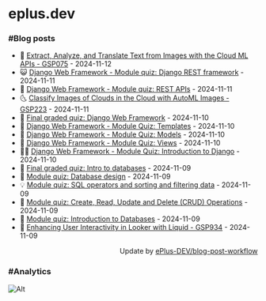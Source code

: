 # eplus.dev

### #Blog posts

<!-- BLOG-POST-LIST:START -->
 - 🧰 [Extract, Analyze, and Translate Text from Images with the Cloud ML APIs - GSP075](https://eplus.dev/extract-analyze-and-translate-text-from-images-with-the-cloud-ml-apis-gsp075) - 2024-11-12
 - 😺 [Django Web Framework - Module quiz: Django REST framework](https://eplus.dev/django-web-framework-module-quiz-django-rest-framework) - 2024-11-11
 - 🗽 [Django Web Framework - Module quiz: REST APIs](https://eplus.dev/django-web-framework-module-quiz-rest-apis) - 2024-11-11
 - 🌜 [Classify Images of Clouds in the Cloud with AutoML Images - GSP223](https://eplus.dev/classify-images-of-clouds-in-the-cloud-with-automl-images-gsp223) - 2024-11-11
 - 📝 [Final graded quiz: Django Web Framework](https://eplus.dev/final-graded-quiz-django-web-framework) - 2024-11-10
 - 🚀 [Django Web Framework - Module Quiz: Templates](https://eplus.dev/django-web-framework-module-quiz-templates) - 2024-11-10
 - 💼 [Django Web Framework - Module Quiz: Models](https://eplus.dev/django-web-framework-module-quiz-models) - 2024-11-10
 - 🦣 [Django Web Framework - Module Quiz: Views](https://eplus.dev/django-web-framework-module-quiz-views) - 2024-11-10
 - 👨‍🏫 [Django Web Framework - Module Quiz: Introduction to Django](https://eplus.dev/django-web-framework-module-quiz-introduction-to-django) - 2024-11-10
 - 🔭 [Final graded quiz: Intro to databases](https://eplus.dev/final-graded-quiz-intro-to-databases) - 2024-11-09
 - 🤡 [Module quiz: Database design](https://eplus.dev/module-quiz-database-design) - 2024-11-09
 - 💡 [Module quiz: SQL operators and sorting and filtering data](https://eplus.dev/module-quiz-sql-operators-and-sorting-and-filtering-data) - 2024-11-09
 - 🦣 [Module quiz: Create, Read, Update and Delete &lpar;CRUD&rpar; Operations](https://eplus.dev/module-quiz-create-read-update-and-delete-crud-operations) - 2024-11-09
 - 💪 [Module quiz: Introduction to Databases](https://eplus.dev/module-quiz-introduction-to-databases) - 2024-11-09
 - 🤡 [Enhancing User Interactivity in Looker with Liquid - GSP934](https://eplus.dev/enhancing-user-interactivity-in-looker-with-liquid-gsp934) - 2024-11-09<!-- BLOG-POST-LIST:END -->

<div align="right">
  Update by <a target="_blank"
    href="https://github.com/ePlus-DEV/blog-post-workflow">ePlus-DEV/blog-post-workflow</a>
</div>

### #Analytics
![Alt](https://repobeats.axiom.co/api/embed/9990f7cddfbad8d834990b10ccad05f81ac1096f.svg "Repobeats analytics image")
